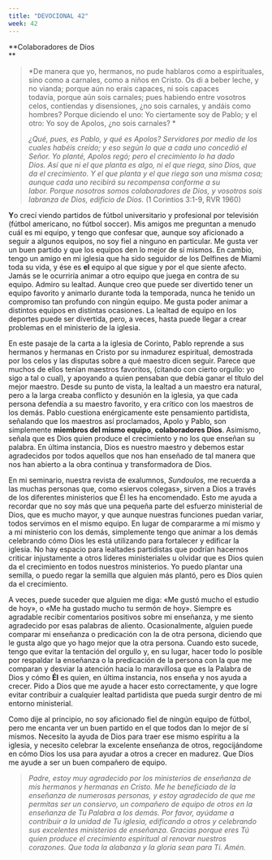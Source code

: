```yaml
---
title: "DEVOCIONAL 42"
week: 42
---
```


**Colaboradores de Dios  
**

> *De manera que yo, hermanos, no pude hablaros como a espirituales,
> sino como a carnales, como a niños en Cristo. Os di a beber leche, y
> no vianda; porque aún no erais capaces, ni sois capaces
> todavía, porque aún sois carnales; pues habiendo entre vosotros celos,
> contiendas y disensiones, ¿no sois carnales, y andáis como
> hombres? Porque diciendo el uno: Yo ciertamente soy de Pablo; y el
> otro: Yo soy de Apolos, ¿no sois carnales? *
>
> *¿Qué, pues, es Pablo, y qué es Apolos? Servidores por medio de los
> cuales habéis creído; y eso según lo que a cada uno concedió el
> Señor. Yo planté, Apolos regó; pero el crecimiento lo ha dado
> Dios. Así que ni el que planta es algo, ni el que riega, sino Dios,
> que da el crecimiento. Y el que planta y el que riega son una misma
> cosa; aunque cada uno recibirá su recompensa conforme a su
> labor. Porque nosotros somos colaboradores de Dios, y vosotros sois
> labranza de Dios, edificio de Dios.* (1 Corintios 3:1-9, RVR 1960)

**Y**o crecí viendo partidos de fútbol universitario y profesional por
televisión (fútbol americano, no fútbol soccer). Mis amigos me preguntan
a menudo cuál es mi equipo, y tengo que confesar que, aunque soy
aficionado a seguir a algunos equipos, no soy fiel a ninguno en
particular. Me gusta ver un buen partido y que los equipos den lo mejor
de sí mismos. En cambio, tengo un amigo en mi iglesia que ha sido
seguidor de los Delfines de Miami toda su vida, y ése es **el** equipo
al que sigue y por el que siente afecto. Jamás se le ocurriría animar a
otro equipo que juega en contra de su equipo. Admiro su lealtad. Aunque
creo que puede ser divertido tener un equipo favorito y animarlo durante
toda la temporada, nunca he tenido un compromiso tan profundo con ningún
equipo. Me gusta poder animar a distintos equipos en distintas
ocasiones. La lealtad de equipo en los deportes puede ser divertida,
pero, a veces, hasta puede llegar a crear problemas en el ministerio de
la iglesia.

En este pasaje de la carta a la iglesia de Corinto, Pablo reprende a sus
hermanos y hermanas en Cristo por su inmadurez espiritual, demostrada
por los celos y las disputas sobre a qué maestro dicen seguir. Parece
que muchos de ellos tenían maestros favoritos, (citando con cierto
orgullo: yo sigo a tal o cual), y apoyando a quien pensaban que debía
ganar el título del mejor maestro. Desde su punto de vista, la lealtad a
un maestro era natural, pero a la larga creaba conflicto y desunión en
la iglesia, ya que cada persona defendía a su maestro favorito, y era
crítico con los maestros de los demás. Pablo cuestiona enérgicamente
este pensamiento partidista, señalando que los maestros así proclamados,
Apolo y Pablo, son simplemente **miembros del mismo equipo**,
**colaboradores Dios**. Asimismo, señala que es Dios quien produce el
crecimiento y no los que enseñan su palabra. En última instancia, Dios
es nuestro maestro y debemos estar agradecidos por todos aquellos que
nos han enseñado de tal manera que nos han abierto a la obra continua y
transformadora de Dios.

En mi seminario, nuestra revista de exalumnos, *Sundoulos,* me recuerda
a las muchas personas que, como «siervos colegas», sirven a Dios a
través de los diferentes ministerios que Él les ha encomendado. Esto me
ayuda a recordar que no soy más que una pequeña parte del esfuerzo
ministerial de Dios, que es mucho mayor, y que aunque nuestras funciones
puedan variar, todos servimos en el mismo equipo. En lugar de compararme
a mí mismo y a mi ministerio con los demás, simplemente tengo que animar
a los demás celebrando cómo Dios les está utilizando para fortalecer y
edificar la iglesia. No hay espacio para lealtades partidistas que
podrían hacernos criticar injustamente a otros líderes ministeriales u
olvidar que es Dios quien da el crecimiento en todos nuestros
ministerios. Yo puedo plantar una semilla, o puedo regar la semilla que
alguien más plantó, pero es Dios quien da el crecimiento.

A veces, puede suceder que alguien me diga: «Me gustó mucho el estudio
de hoy», o «Me ha gustado mucho tu sermón de hoy». Siempre es agradable
recibir comentarios positivos sobre mi enseñanza, y me siento agradecido
por esas palabras de aliento. Ocasionalmente, alguien puede comparar mi
enseñanza o predicación con la de otra persona, diciendo que le gusta
algo que yo hago mejor que la otra persona. Cuando esto sucede, tengo
que evitar la tentación del orgullo y, en su lugar, hacer todo lo
posible por respaldar la enseñanza o la predicación de la persona con la
que me comparan y desviar la atención hacia lo maravillosa que es la
Palabra de Dios y cómo **Él** es quien, en última instancia, nos enseña
y nos ayuda a crecer. Pido a Dios que me ayude a hacer esto
correctamente, y que logre evitar contribuir a cualquier lealtad
partidista que pueda surgir dentro de mi entorno ministerial.

Como dije al principio, no soy aficionado fiel de ningún equipo de
fútbol, pero me encanta ver un buen partido en el que todos dan lo mejor
de sí mismos. Necesito la ayuda de Dios para traer ese mismo espíritu a
la iglesia, y necesito celebrar la excelente enseñanza de otros,
regocijándome en cómo Dios los usa para ayudar a otros a crecer en
madurez. Que Dios me ayude a ser un buen compañero de equipo.

> *Padre, estoy muy agradecido por los ministerios de enseñanza de mis
> hermanos y hermanas en Cristo. Me he beneficiado de la enseñanza de
> numerosas personas, y estoy agradecido de que me permitas ser un
> consiervo, un compañero de equipo de otros en la enseñanza de Tu
> Palabra a los demás. Por favor, ayúdame a contribuir a la unidad de Tu
> iglesia, edificando a otros y celebrando sus excelentes ministerios de
> enseñanza. Gracias porque eres Tú quien produce el crecimiento
> espiritual al renovar nuestros corazones. Que toda la alabanza y la
> gloria sean para Ti. Amén.*
